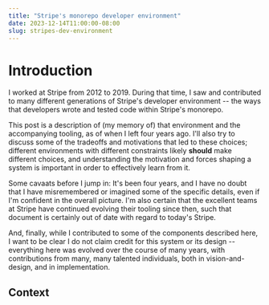 ```yaml
---
title: "Stripe's monorepo developer environment"
date: 2023-12-14T11:00:00-08:00
slug: stripes-dev-environment
---
```


# Introduction

I worked at Stripe from 2012 to 2019. During that time, I saw and contributed to many different generations of Stripe's developer environment -- the ways that developers wrote and tested code within Stripe's monorepo.

This post is a description of (my memory of) that environment and the accompanying tooling, as of when I left four years ago. I'll also try to discuss some of the tradeoffs and motivations that led to these choices; different environments with different constraints likely **should** make different choices, and understanding the motivation and forces shaping a system is important in order to effectively learn from it.

Some cavaats before I jump in: It's been four years, and I have no doubt that I have misremembered or imagined some of the specific details, even if I'm confident in the overall picture. I'm also certain that the excellent teams at Stripe have continued evolving their tooling since then, such that document is certainly out of date with regard to today's Stripe.

And, finally, while I contributed to some of the components described here, I want to be clear I do not claim credit for this system or its design -- everything here was evolved over the course of many years, with contributions from many, many talented individuals, both in vision-and-design, and in implementation.

## Context

<!--
Some of the basic constraints here are:
An M1 or M2 core has faster single-threaded performance than any machine any cloud provider will sell you for any amount of money
But cloud nodes can cost-effectively provider many have more cores than a laptop
And much, much, more RAM
Cloud dev will be much closer in network distance and bandwidth to github and the cluster and other remote services
Containerized local dev on a mac means running in a VM, which means:
1. Your editor and your local commands (coo etc) are divided by what's effectively a network filesystem (albeit running over a virtual machine bridge, not a real network), which inevitably has bad latency properties, and which -- for every implementation I know of to date -- does not tend to support file-watching APIs well
2. The VM and your host environment share the limited memory resources on your laptop. Modern VM technology mean they don't have to statically partition it any more, but they still compete for a very limited resource
Remote dev tends to mean either:
Ephemeral container/VM instances, which is tough for "store of record for a developer's code" OR
Code lives across the network from the remote compute, which means network latency on fs access, and, again, usually means poor inotify support


Looking at these constraints, the point Stripe settled on was:
Remote development machines provisioned in the cloud environment
devboxes are ephemeral and can be nuked-and-re-created at any time
devboxes log into Splunk and dev-prod team members can log into your devbox and help debug environment issues
An internal frontend exposes stable hostnames -- e.g. api.nelhage.stripe.dev -- that always route to "your active devbox" to access services running on your devbox, and do appropriate auth[nz]
A proxy running on every devbox demand-starts all HTTP services in the monorepo, so that on first access to api.nelhage.stripe.dev, the API service is autostarted and traffic routes to it
All such services are run in an environment where (a) all imports are lazy, for faster startup, and (b) servers watch (via inotify ) every file that has been imported, and restart if any of them change
Developers' checkouts and editors live on their laptops
This is the lowest-latency option for the all-important editor UX, and also for local git commands like checkout or commit
It does not help with networked git performance but git can scale fairly well with some work, and also git fetches and pulls are less "in the tight loop" of developer productivity than "using your editor"
A coo sync-like syncing experience syncs code from the laptop to the devbox
This is centrally provisioned by the org's laptop management tooling and is always-on in the background and does not need to be managed or started by developers. It reports to Sentry or equivalent and dev-prod triages issues and does their best to ensure you never have to think about it.
Code in the monorepo (aside from the shim commands mentioned here, like the syncer) never runs on laptops. I
t's only ever run on the remote dev node.
Language dependencies etc are managed on that node by dev-prod-managed tooling and configuration.
Dev-prod provides a pay command that is a unified frontend to the vast majority of day-to-day operations that developers do in the codebase
e.g. pay test wraps the pytest equivalent, but transparently runs on the devbox
pay curl makes CLI requests to web services on your devbox
pay commands collude with the syncer, so when you run pay test it transparently waits until the syncer is caught up with the state as-of the pay test launch before executing code, so that -- as long as you're using pay commands -- you should never see stale / unsynced code on the devbox.
This also means that if the syncer is down it can raise an error (and, again, log to Sentry so dev-prod can triage these in an ongoing fashion)


Anthropic has different constraints and different goals and different problems so I would not adopt this exact same solution; it also took a lot of work to develop and evolved over time. But I do think it was actually, like, almost-uniquely-forced by the premises we chose to adopt and the needs of the organization, and also was absolutely fucking magically good once we were staffed to the point of building and supporting it properly.


Oh also: Our LSP server (Sorbet) ran on the devbox, and VSCode talked to it over ssh. This gave it the benefit of running in a controlled environment where the Sorbet authors could test and debug it and capture crashes etc, and of having the devbox's greater amount of RAM (LSP servers are typically memory-hungry in large codebases).

LSP is well-architected for this; fundamentally the protocol assumes you may be working in the editor in a not-yet-saved file and so the in-editor state is canonical over the on-disk state. Also, an LSP server generally has to update internal symbol tables and such in response to code changes in a way that can be expensive, so there's a general tolerance for asynchrony between the code state and the server state, and if your sync is reasonably fast you're basically operating "within the regime of asynchrony that's already anticipated" for most purposes.


# Claude-reformatted

 Here is the text reformatted in Markdown:

# Some of the basic constraints here are:

- An M1 or M2 core has faster single-threaded performance than any machine any cloud provider will sell you for any amount of money
- But cloud nodes can cost-effectively provider many have more cores than a laptop
- And much, much, more RAM
- Cloud dev will be much closer in network distance and bandwidth to github and the cluster and other remote services

## Containerized local dev on a mac means running in a VM, which means:

1. Your editor and your local commands (coo etc) are divided by what's effectively a network filesystem (albeit running over a virtual machine bridge, not a real network), which inevitably has bad latency properties, and which -- for every implementation I know of to date -- does not tend to support file-watching APIs well
2. The VM and your host environment share the limited memory resources on your laptop. Modern VM technology mean they don't have to statically partition it any more, but they still compete for a very limited resource

## Remote dev tends to mean either:

- Ephemeral container/VM instances, which is tough for "store of record for a developer's code" OR
- Code lives across the network from the remote compute, which means network latency on fs access, and, again, usually means poor inotify support

# Looking at these constraints, the point Stripe settled on was:

- Remote development machines provisioned in the cloud environment
- devboxes are ephemeral and can be nuked-and-re-created at any time
- devboxes log into Splunk and dev-prod team members can log into your devbox and help debug environment issues
- An internal frontend exposes stable hostnames -- e.g. api.nelhage.stripe.dev -- that always route to "your active devbox" to access services running on your devbox, and do appropriate auth[nz]
- A proxy running on every devbox demand-starts all HTTP services in the monorepo, so that on first access to api.nelhage.stripe.dev, the API service is autostarted and traffic routes to it
- All such services are run in an environment where (a) all imports are lazy, for faster startup, and (b) servers watch (via inotify ) every file that has been imported, and restart if any of them change

- Developers' checkouts and editors live on their laptops
  - This is the lowest-latency option for the all-important editor UX, and also for local git commands like checkout or commit
  - It does not help with networked git performance but git can scale fairly well with some work, and also git fetches and pulls are less "in the tight loop" of developer productivity than "using your editor"

- A coo sync-like syncing experience syncs code from the laptop to the devbox
  - This is centrally provisioned by the org's laptop management tooling and is always-on in the background and does not need to be managed or started by developers. It reports to Sentry or equivalent and dev-prod triages issues and does their best to ensure you never have to think about it.

- Code in the monorepo (aside from the shim commands mentioned here, like the syncer) never runs on laptops. I
t's only ever run on the remote dev node.
Language dependencies etc are managed on that node by dev-prod-managed tooling and configuration.

- Dev-prod provides a pay command that is a unified frontend to the vast majority of day-to-day operations that developers do in the codebase
  - e.g. pay test wraps the pytest equivalent, but transparently runs on the devbox
  - pay curl makes CLI requests to web services on your devbox
  - pay commands collude with the syncer, so when you run pay test it transparently waits until the syncer is caught up with the state as-of the pay test launch before executing code, so that -- as long as you're using pay commands -- you should never see stale / unsynced code on the devbox.
    - This also means that if the syncer is down it can raise an error (and, again, log to Sentry so dev-prod can triage these in an ongoing fashion)

- Our LSP server (Sorbet) ran on the devbox, and VSCode talked to it over ssh. This gave it the benefit of running in a controlled environment where the Sorbet authors could test and debug it and capture crashes etc, and of having the devbox's greater amount of RAM (LSP servers are typically memory-hungry in large codebases).

  - LSP is well-architected for this; fundamentally the protocol assumes you may be working in the editor in a not-yet-saved file and so the in-editor state is canonical over the on-disk state. Also, an LSP server generally has to update internal symbol tables and such in response to code changes in a way that can be expensive, so there's a general tolerance for asynchrony between the code state and the server state, and if your sync is reasonably fast you're basically operating "within the regime of asynchrony that's already anticipated" for most purposes.
-->
